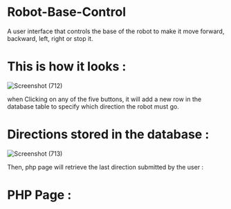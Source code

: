 # Robot-Base-Control
 A user interface that controls the base of the robot to make it move forward, backward, left, right or stop it.
# This is how it looks :
![Screenshot (712)](https://user-images.githubusercontent.com/65510649/123106492-55a87c00-d441-11eb-800e-14fa9a89a54a.png)


when Clicking on any of the five buttons, it will add a new row in the database table to specify which direction the robot must go.
# Directions stored in the database : 

![Screenshot (713)](https://user-images.githubusercontent.com/65510649/123107308-1a5a7d00-d442-11eb-9fac-fdee3999d552.png)

Then, php page will retrieve the last direction submitted by the user :
# PHP Page : 
